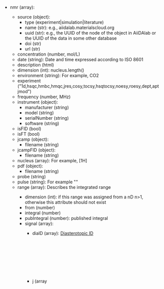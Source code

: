 - nmr (array<object>):
  - source (object):
    - type (experiment|simulation|literature)
    - name (str): e.g., aiidalab.materialscloud.org
    - uuid (str): e.g., the UUID of the node of the object in AiiDAlab or the UUID of the data in some other database
    - doi (str)
    - url (str)
  - concentration (number, mol/L)
  - date (string): Date and time expressed according to ISO 8601
  - description (html)
  - dimension (int): nucleus.length()
  - environment (string): For example, CO2
  - experiment ("1d,hsqc,hmbc,hmqc,jres,cosy,tocsy,hsqtocsy,noesy,roesy,dept,aptjmod")
  - frequency (number, MHz)
  - instrument (object):
    - manufacturer (string)
    - model (string)
    - serialNumber (string)
    - software (string)
  - isFID (bool)
  - isFT (bool)
  - jcamp (object):
    - filename (string)
  - jcampFID (object):
    - filename (string)
  - nucleus (array<string>): For example, [1H]
  - pdf (object):
    - filename (string)
  - probe (string)
  - pulse (string): For example "<zg>"
  - range (array<object>): Describes the integrated range
    - dimension (int): if this range was assigned from a nD n>1, otherwise this attribute should not exist
    - from (number)
    - integral (number)
    - pubIntegral (number): published integral
    - signal (array<object>):
      - diaID (array): [Diasterotopic ID](http://www.cheminfo.org/?viewURL=https%3A%2F%2Fcouch.cheminfo.org%2Fcheminfo-public%2F45874b6300d148da891252f6263c62ae%2Fview.json&loadversion=true&fillsearch=Diastereotopic+IDs)
      - j (array<object>):
        - coupling (number, Hz)
        - diaID (array): [Diasterotopic ID](http://www.cheminfo.org/?viewURL=https%3A%2F%2Fcouch.cheminfo.org%2Fcheminfo-public%2F45874b6300d148da891252f6263c62ae%2Fview.json&loadversion=true&fillsearch=Diastereotopic+IDs)
        - assignment (array<number>) list of the atoms coupled. This value is related to a molfile
        - distance (number)
        - multiplicity("d,t,q,p,pent,quint,sext,hex,sept,hept,oct,non"): p = pent = quint, sext = hex, sept=hept
      - kind ("solvent,impurity,reference,standard,P1,P2,P3"): By default empty and a real assignment. For integration "solvent", "reference", "impurity" and "standard" do not count.
      - nbAtoms (int)
      - peak (array<object>):
        - width (number, Hz)
        - x (number, ppm): chemical shift
        - y (number): relative height
      - assignment (array<number>) list of atoms assigned to this signal. This value is related to a molfile
      - multiplicity (string)
      - delta (number): chemical shift in ppm
      - pubAssignment (string): published assignment (if different from assignment)
      - pubMultiplicity (string): published multiplicity (if different from multiplicity)
      - reliability (number, %): Between 0 and 100, used for automatic assignment
      - remarks (HTML)
      - statistics (object): Used when predicting for HOSE code database
        - average (number)
        - max (number)
        - min (number)
        - std (number)
    - to (number)
  - reference (string): For example, TMS
  - report (object): HTML file with analytical report
    - filename
  - solvent (string)
  - spinningFrequency (number, kHz)
  - temperature (number, K)
  - zip (object):
    - filename
  - zone (array<object>): used for 2D NMR
    - integral (number)
    - x (object):
      - from (number)
      - to (number)
    - y (object):
      - from (number)
      - to (number)
    - signal (array<object>):
      - peak (array<object>):
      - x (object):
        - delta (number)
        - diaID (array)
      - y (object)
        - delta (number)
        - diaID (array)
